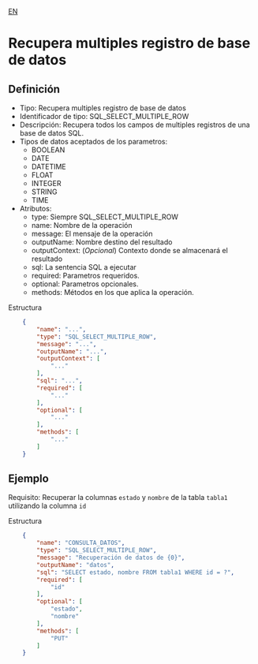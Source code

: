 [EN](SQL_SELECT_MULTIPLE_ROW.md)
# Recupera multiples registro de base de datos

## Definición
* Tipo: Recupera multiples registro de base de datos
* Identificador de tipo: SQL_SELECT_MULTIPLE_ROW
* Descripción: Recupera todos los campos de multiples registros de una base de datos SQL.
* Tipos de datos aceptados de los parametros:
  * BOOLEAN
  * DATE
  * DATETIME
  * FLOAT
  * INTEGER
  * STRING
  * TIME
* Atributos:
  * type: Siempre SQL_SELECT_MULTIPLE_ROW
  * name: Nombre de la operación
  * message: El mensaje de la operación
  * outputName: Nombre destino del resultado
  * outputContext: (_Opcional_) Contexto donde se almacenará el resultado
  * sql: La sentencia SQL a ejecutar
  * required: Parametros requeridos.
  * optional: Parametros opcionales.
  * methods: Métodos en los que aplica la operación.

Estructura
```json
	{
		"name": "...",
		"type": "SQL_SELECT_MULTIPLE_ROW",
		"message": "...",
		"outputName": "...",
		"outputContext": [
			"..."
		],
		"sql": "...",
		"required": [
			"..."
		],
		"optional": [
			"..."
		],
		"methods": [
			"..."
		]
	}
```
## Ejemplo

Requisito: Recuperar la columnas `estado` y `nombre` de la tabla `tabla1` utilizando la columna `id`

Estructura
```json
	{
		"name": "CONSULTA_DATOS",
		"type": "SQL_SELECT_MULTIPLE_ROW",
		"message": "Recuperación de datos de {0}",
		"outputName": "datos",
		"sql": "SELECT estado, nombre FROM tabla1 WHERE id = ?",
		"required": [
			"id"
		],
		"optional": [
            "estado",
            "nombre"
		],
		"methods": [
			"PUT"
		]
	}
```
